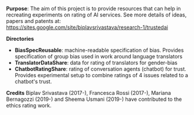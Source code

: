 **Purpose**:
  The aim of this project is to provide resources that can help in recreating
  experiments on rating of AI services. 
  See more details of ideas, papers and patents at: https://sites.google.com/site/biplavsrivastava/research-1/trustedai

**Directories**
* **BiasSpecReusable**: machine-readable specification of bias. Provides specification of group bias used in work around language translators
* **TranslatorDataShare**: data for rating of translators for gender-bias
* **ChatbotRatingShare**: rating of conversation agents (chatbot) for trust. Provides experimental setup to combine ratings of 4 issues related to a chatbot's trust.

**Credits**
Biplav Srivastava (2017-), Francesca Rossi (2017-), Mariana Bernagozzi (2019-) and Sheema Usmani (2019-) have contributed to the ethics rating work. 
